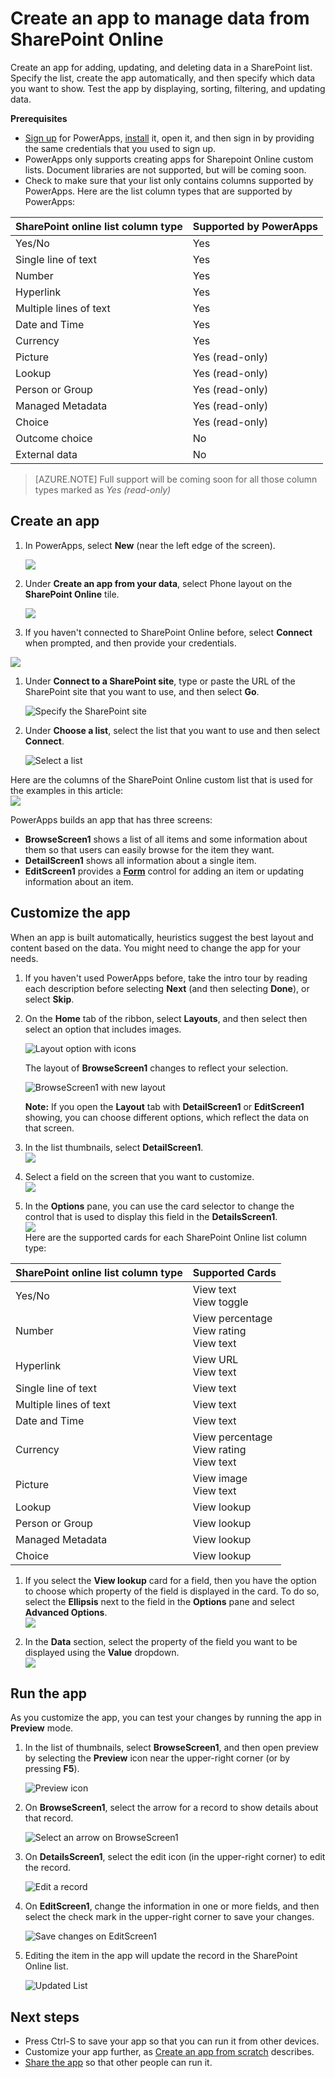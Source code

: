 <properties
   pageTitle="Create an app to manage data from SharePoint Online | Microsoft PowerApps"
   description="Create an app to manage data, such as account information, from SharePoint Online"
   services=""
   suite="powerapps"
   documentationCenter="na"
   authors="jamesol-msft"
   manager="darshand"
   editor=""
   tags=""/>

<tags
   ms.service="powerapps"
   ms.devlang="na"
   ms.topic="article"
   ms.tgt_pltfrm="na"
   ms.workload="na"
   ms.date="04/27/2016"
   ms.author="jamesol"/>

# Create an app to manage data from SharePoint Online #

Create an app for adding, updating, and deleting data in a SharePoint list. Specify the list, create the app automatically, and then specify which data you want to show. Test the app by displaying, sorting, filtering, and updating data.

**Prerequisites**

- [Sign up](signup-for-powerapps.md) for PowerApps, [install](http://aka.ms/powerappsinstall) it, open it, and then sign in by providing the same credentials that you used to sign up.
- PowerApps only supports creating apps for Sharepoint Online custom lists. Document libraries are not supported, but will be coming soon.
- Check to make sure that your list only contains columns supported by PowerApps. Here are the  list column types that are supported by PowerApps:

| SharePoint online list column type | Supported by PowerApps |
|------------------------------------|------------------------|
| Yes/No                             | Yes                    |
| Single line of text                | Yes                    |
| Number                             | Yes                    |
| Hyperlink                          | Yes                    |
| Multiple lines of text             | Yes                    |
| Date and Time                      | Yes                    |
| Currency                           | Yes                    |
| Picture                            | Yes (read-only)        |
| Lookup                             | Yes (read-only)        |
| Person or Group                    | Yes (read-only)        |
| Managed Metadata                   | Yes (read-only)        |
| Choice                             | Yes (read-only)        |
| Outcome choice                     | No                     |
| External data                      | No                     |

> [AZURE.NOTE] Full support will be coming soon for all those column types marked as *Yes (read-only)*

## Create an app ##
1. In PowerApps, select **New** (near the left edge of the screen).

	![](./media/app-from-sharepoint/Menu.png)

1. Under **Create an app from your data**, select Phone layout on the **SharePoint Online** tile.

	![](./media/app-from-sharepoint/AFD.png)

1. If you haven't connected to SharePoint Online before, select **Connect** when prompted, and then provide your credentials.

  ![](./media/app-from-sharepoint/Connect.png)

1. Under **Connect to a SharePoint site**, type or paste the URL of the SharePoint site that you want to use, and then select **Go**.

	![Specify the SharePoint site](./media/app-from-sharepoint/EnterSite.png)

1. Under **Choose a list**, select the list that you want to use and then select **Connect**.

	![Select a list](./media/app-from-sharepoint/SelectList.png)

  Here are the columns of the SharePoint Online custom list that is used for the examples in this article:  
  ![](./media/app-from-sharepoint/ListColumns.png)

  PowerApps builds an app that has three screens:

  - **BrowseScreen1** shows a list of all items and some information about them so that users can easily browse for the item they want.
  - **DetailScreen1** shows all information about a single item.
  - **EditScreen1** provides a [**Form**](./add-form.md) control for adding an item or updating information about an item.

## Customize the app ##
When an app is built automatically, heuristics suggest the best layout and content based on the data. You might need to change the app for your needs.

1. If you haven't used PowerApps before, take the intro tour by reading each description before selecting **Next** (and then selecting **Done**), or select **Skip**.

1. On the **Home** tab of the ribbon, select **Layouts**, and then select then select an option that includes images.

	![Layout option with icons](./media/app-from-sharepoint/change-layout.png)

	The layout of **BrowseScreen1** changes to reflect your selection.

	![BrowseScreen1 with new layout](./media/app-from-sharepoint/browse.png)

	**Note:** If you open the **Layout** tab with **DetailScreen1** or **EditScreen1** showing, you can choose different options, which reflect the data on that screen.

1. In the list thumbnails, select **DetailScreen1**.  
![](./media/app-from-sharepoint/left-pane.png)

1. Select a field on the screen that you want to customize.  
![](./media/app-from-sharepoint/SelectField.png)

1. In the **Options** pane, you can use the card selector to change the control that is used to display this field in the **DetailsScreen1**.  
![](./media/app-from-sharepoint/CardSelector.png)  
Here are the supported cards for each SharePoint Online list column type:  

| SharePoint online list column type | Supported Cards                               |
|------------------------------------|-----------------------------------------------|
| Yes/No                             | View text <br>View toggle                     |
| Number                             | View percentage <br>View rating <br>View text |
| Hyperlink                          | View URL <br>View text                        |
| Single line of text                | View text                                     |
| Multiple lines of text             | View text                                     |
| Date and Time                      | View text                                     |
| Currency                           | View percentage <br>View rating <br>View text |
| Picture                            | View image <br>View text                      |
| Lookup                             | View lookup                                   |
| Person or Group                    | View lookup                                   |
| Managed Metadata                   | View lookup                                   |
| Choice                             | View lookup                                   |

1. If you select the **View lookup** card for a field, then you have the option to choose which property of the field is displayed in the card.  To do so, select the **Ellipsis** next to the field in the **Options** pane and select **Advanced Options**.  
![](./media/app-from-sharepoint/Elipsis.png)

1. In the **Data** section, select the property of the field you want to be displayed using the **Value** dropdown.  
![](./media/app-from-sharepoint/AdvancedOptions.png)

## Run the app ##
As you customize the app, you can test your changes by running the app in **Preview** mode.

1. In the list of thumbnails, select **BrowseScreen1**, and then open preview by selecting the **Preview** icon near the upper-right corner (or by pressing **F5**).

	![Preview icon](./media/app-from-sharepoint/open-preview.png)

1. On **BrowseScreen1**, select the arrow for a record to show details about that record.

	![Select an arrow on BrowseScreen1](./media/app-from-sharepoint/preview-item.png)

1. On **DetailsScreen1**, select the edit icon (in the upper-right corner) to edit the record.

	![Edit a record](./media/app-from-sharepoint/select-edit.png)

1. On **EditScreen1**, change the information in one or more fields, and then select the check mark in the upper-right corner to save your changes.

	![Save changes on EditScreen1](./media/app-from-sharepoint/edit-item.png)

1. Editing the item in the app will update the record in the SharePoint Online list.

	![Updated List](./media/app-from-sharepoint/UpdatedList.png)

## Next steps ##
- Press Ctrl-S to save your app so that you can run it from other devices.
- Customize your app further, as [Create an app from scratch](get-started-create-from-blank.md) describes.
- [Share the app](share-app.md) so that other people can run it.

